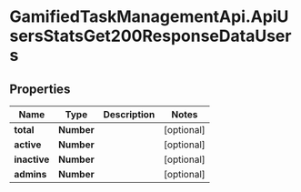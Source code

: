 # GamifiedTaskManagementApi.ApiUsersStatsGet200ResponseDataUsers

## Properties

Name | Type | Description | Notes
------------ | ------------- | ------------- | -------------
**total** | **Number** |  | [optional] 
**active** | **Number** |  | [optional] 
**inactive** | **Number** |  | [optional] 
**admins** | **Number** |  | [optional] 


